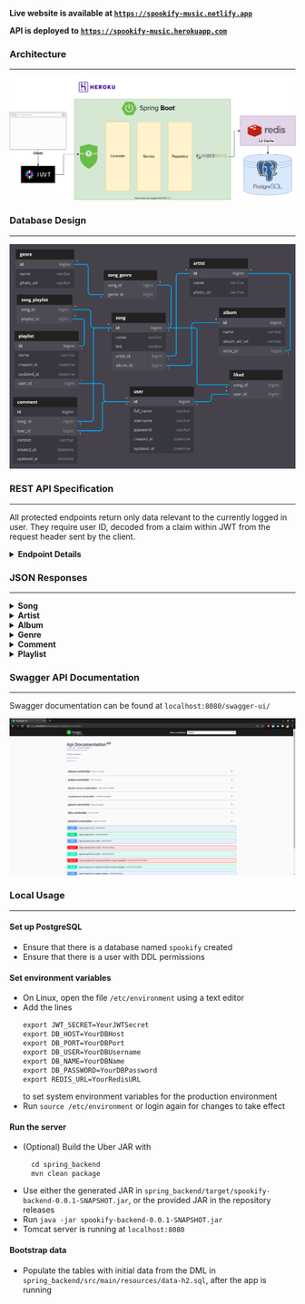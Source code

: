 
**Live website is available at [`https://spookify-music.netlify.app`](https://spookify-music.netlify.app)**

**API is deployed to [`https://spookify-music.herokuapp.com`](https://spookify-music.herokuapp.com)**

### Architecture

---

![Architecture](snapshots/flowchart.svg?raw=true "Flow Diagram")



### Database Design

---

![ER Diagram](snapshots/database_design.png?raw=true "ER Diagram")


### REST API Specification

---

All protected endpoints return only data relevant to the currently logged in user.
They require user ID, decoded from a claim within JWT from the request header sent by the client.

<details><summary><b>Endpoint Details</b></summary>


| Endpoint                                      | HTTP Method | Access    | Description                         | Request Body                                                                                    |
|-----------------------------------------------|-------------|-----------|-------------------------------------|-------------------------------------------------------------------------------------------------|
| **/api/songs**                                | GET         | Public    | Read all songs                      |                                                                                                 |
| **/api/songs/:song_id**                       | GET         | Public    | Read song by ID                     |                                                                                                 |
| **/api/songs/name/:song_name**                | GET         | Public    | Search songs by name                |                                                                                                 |
| **/api/albums**                               | GET         | Public    | Read all albums                     |                                                                                                 |
| **/api/albums/:album_id**                     | GET         | Public    | Read album by ID                    |                                                                                                 |
| **/api/albums/name/:album_name**              | GET         | Public    | Search albums by name               |                                                                                                 |
| **/api/artists**                              | GET         | Public    | Read all artists                    |                                                                                                 |
| **/api/artists/:artist_id**                   | GET         | Public    | Read artist by ID                   |                                                                                                 |
| **/api/artists/name/:artist_name**            | GET         | Public    | Search artists by name              |                                                                                                 |
| **/api/genres**                               | GET         | Public    | Read all genres                     |                                                                                                 |
| **/api/genres/:genre_id**                     | GET         | Public    | Read genre by ID                    |                                                                                                 |
| **/api/genres/name/:genre_name**              | GET         | Public    | Search genres by name               |                                                                                                 |
| **/api/users/register**                       | POST        | Public    | Register user                       | `{"username":"bruceW","fullName":"Bruce Wayne","password":"alfred","confirmPassword":"alfred"}` |
| **/api/users/login**                          | POST        | Public    | Login as user                       | `{"username":"bruceW","password":"alfred"}`                                                     |
| **/api/likes/songs**                          | GET         | Protected | Read all songs liked by a user      |                                                                                                 |
| **/api/likes/songs/:song_id**                 | PUT         | Protected | Toggle like/unlike status of a song |                                                                                                 |
| **/api/playlists**                            | GET         | Protected | Read all playlists                  |                                                                                                 |
| **/api/playlists/:playlist_id**               | GET         | Protected | Read playlist by ID                 |                                                                                                 |
| **/api/playlists/name/:playlist_name**        | GET         | Protected | Search playlists by name            |                                                                                                 |
| **/api/playlists**                            | POST        | Protected | Create playlist                     | `{"name":"My Music"}`                                                                           |
| **/api/playlists/:playlist_id**               | DELETE      | Protected | Delete playlist by ID               |                                                                                                 |
| **/api/playlists/:playlist_id**               | PATCH       | Protected | Update playlist by ID               | `{"name":"My New Music"}`                                                                       |
| **/api/playlists/:playlist_id/song/:song_id** | PATCH       | Protected | Add song to playlist                |                                                                                                 |
| **/api/playlists/:playlist_id/song/:song_id** | DELETE      | Protected | Delete song from playlist           |                                                                                                 |
| **/api/comments/song/:song_id**               | GET         | Public    | Get all comments on a song          |                                                                                                 |
| **/api/comments/:comment_id**                 | GET         | Public    | Get comment by ID                   |                                                                                                 |
| **/api/comments/song/:song_id**               | POST        | Protected | Create comment on a song            | `{"content":"This is an amazing song!"}`                                                        |
| **/api/comments/:comment_id**                 | PATCH       | Protected | Update comment by ID                | `{"content":"This is not so good after all."}`                                                  |
| **/api/comments/:comment_id**                 | DELETE      | Protected | Delete comment by ID                |                                                                                                 |

</details>


### JSON Responses

---

<details><summary><b>Song</b></summary>

```json
[
    {
        "id": 2,
        "name": "Slow Dancing in a Burning Room",
        "link": "https://www.youtube.com/watch?v=5MkfBNl_3pw&ab_channel=JohnMayer-Topic",
        "artist": {
            "id": 1,
            "name": "John Mayer",
            "photo_url": "https://media.gettyimages.com/photos/john-mayer-performs-onstage-during-mac-miller-a-celebration-of-life-picture-id1062205076?k=6&m=1062205076&s=612x612&w=0&h=fTcSaycu5ghOr9L3Gv7tmrslpYvB7ehn-rXcI04kFzY=",
            "albums": [
                1,
                2
            ],
            "songs": [
                1,
                2,
                3,
                4
            ]
        },
        "album": {
            "id": 1,
            "name": "Continuum",
            "album_art_url": "https://i.ebayimg.com/images/g/v14AAOSwkiVeQmnq/s-l500.jpg",
            "artist": {
                "id": 1,
                "name": "John Mayer",
                "photo_url": "https://media.gettyimages.com/photos/john-mayer-performs-onstage-during-mac-miller-a-celebration-of-life-picture-id1062205076?k=6&m=1062205076&s=612x612&w=0&h=fTcSaycu5ghOr9L3Gv7tmrslpYvB7ehn-rXcI04kFzY=",
                "albums": [
                    1,
                    2
                ],
                "songs": [
                    1,
                    2,
                    3,
                    4
                ]
            },
            "songs": [
                1,
                2
            ]
        },
        "genres": [
            2,
            5
        ],
        "likedUsers": [
            1,
            2
        ],
        "playlists": [],
        "comments": [
            1
        ]
    }
]
```

</details>

<details><summary><b>Artist</b></summary>

```json
[
    {
        "id": 3,
        "name": "Adele",
        "photo_url": "https://media.gettyimages.com/photos/singer-adele-performs-onstage-at-the-54th-annual-grammy-awards-held-picture-id138859453?k=6&m=138859453&s=612x612&w=0&h=yJXH0Gu-vp83LoK5pJZ6gn9_iX-uNLe_shD2nIYM_fo=",
        "albums": [
            4
        ],
        "songs": [
            7,
            8
        ]
    }
]
```

</details>

<details><summary><b>Album</b></summary>

```json
[
    {
        "id": 5,
        "name": "Meteora",
        "album_art_url": "https://i.pinimg.com/originals/f0/e2/d8/f0e2d85aae33baedcce59b15e4d41289.jpg",
        "artist": {
            "id": 4,
            "name": "Linkin Park",
            "photo_url": "https://media.gettyimages.com/photos/singer-chester-bennington-of-linkin-park-performs-onstage-during-rock-picture-id472820584?k=6&m=472820584&s=612x612&w=0&h=LKI32zddqfn69nz0zT83fJa853rFK2cJoqC4-_gnJSU=",
            "albums": [
                5
            ],
            "songs": [
                9,
                10
            ]
        },
        "songs": [
            9,
            10
        ]
    }
]
```

</details>

<details><summary><b>Genre</b></summary>

```json
[
    {
        "id": 3,
        "name": "Indie Folk",
        "photo_url": "https://media.gettyimages.com/photos/portrait-of-canadian-musician-joni-mitchell-seated-on-the-floor-picture-id474081435?k=6&m=474081435&s=612x612&w=0&h=p-BinUTt2SN-Heocbk2IZoYHc3SBBmZY5xuKJYgmkcU=",
        "songs": [
            3,
            4,
            5,
            6,
            11
        ]
    }
]
```

</details>

<details><summary><b>Comment</b></summary>

```json
{
    "id": 1,
    "createdAt": "2020-11-13 06:27:27",
    "updatedAt": "2020-11-13 06:27:27",
    "content": "John Mayer is one of the few artists still making blues relevant today.",
    "user": {
        "id": 1,
        "username": "theavicaster",
        "fullName": "Avinandan Banerjee",
        "createdAt": "2020-11-13 06:27:27",
        "updatedAt": "2020-11-13 06:27:27",
        "likedSongs": [
            2,
            5,
            9,
            11,
            13
        ],
        "playlists": [
            1
        ],
        "comments": [
            1
        ]
    },
    "song": {
        "id": 2,
        "name": "Slow Dancing in a Burning Room",
        "link": "https://www.youtube.com/watch?v=5MkfBNl_3pw&ab_channel=JohnMayer-Topic",
        "artist": {
            "id": 1,
            "name": "John Mayer",
            "photo_url": "https://media.gettyimages.com/photos/john-mayer-performs-onstage-during-mac-miller-a-celebration-of-life-picture-id1062205076?k=6&m=1062205076&s=612x612&w=0&h=fTcSaycu5ghOr9L3Gv7tmrslpYvB7ehn-rXcI04kFzY=",
            "albums": [
                1,
                2
            ],
            "songs": [
                1,
                2,
                3,
                4
            ]
        },
        "album": {
            "id": 1,
            "name": "Continuum",
            "album_art_url": "https://i.ebayimg.com/images/g/v14AAOSwkiVeQmnq/s-l500.jpg",
            "artist": {
                "id": 1,
                "name": "John Mayer",
                "photo_url": "https://media.gettyimages.com/photos/john-mayer-performs-onstage-during-mac-miller-a-celebration-of-life-picture-id1062205076?k=6&m=1062205076&s=612x612&w=0&h=fTcSaycu5ghOr9L3Gv7tmrslpYvB7ehn-rXcI04kFzY=",
                "albums": [
                    1,
                    2
                ],
                "songs": [
                    1,
                    2,
                    3,
                    4
                ]
            },
            "songs": [
                1,
                2
            ]
        },
        "genres": [
            2,
            5
        ],
        "likedUsers": [
            1,
            2
        ],
        "playlists": [],
        "comments": [
            1
        ]
    }
}
```

</details>

<details><summary><b>Playlist</b></summary>

```json
{
    "id": 1,
    "name": "Go-to Music",
    "createdAt": "2020-11-13 13:30:32",
    "updatedAt": "2020-11-13 13:30:32",
    "user": {
        "id": 1,
        "username": "theavicaster",
        "fullName": "Avinandan Banerjee",
        "createdAt": "2020-11-13 13:30:32",
        "updatedAt": "2020-11-13 13:30:32",
        "likedSongs": [
            2,
            5,
            9,
            11,
            13
        ],
        "playlists": [
            1
        ],
        "comments": [
            1
        ]
    },
    "songs": [
        3,
        5,
        7,
        12,
        13
    ]
}
```

</details>


### Swagger API Documentation

---

Swagger documentation can be found at `localhost:8080/swagger-ui/`

![Swagger Documentation](snapshots/swagger_docs.png?raw=true "Swagger Documentation")

### Local Usage

---

#### Set up PostgreSQL

- Ensure that there is a database named `spookify` created
- Ensure that there is a user with DDL permissions

#### Set environment variables

- On Linux, open the file `/etc/environment` using a text editor 
- Add the lines 
  ```
  export JWT_SECRET=YourJWTSecret
  export DB_HOST=YourDBHost
  export DB_PORT=YourDBPort
  export DB_USER=YourDBUsername
  export DB_NAME=YourDBName
  export DB_PASSWORD=YourDBPassword
  export REDIS_URL=YourRedisURL
  ``` 
  to set system environment variables for the production environment
- Run `source /etc/environment` or login again for changes to take effect

#### Run the server

- (Optional) Build the Uber JAR with
  ```
    cd spring_backend
    mvn clean package
  ```
- Use either the generated JAR in `spring_backend/target/spookify-backend-0.0.1-SNAPSHOT.jar`, or the provided JAR in the repository releases
- Run `java -jar spookify-backend-0.0.1-SNAPSHOT.jar`
- Tomcat server is running at `localhost:8080`

#### Bootstrap data

- Populate the tables with initial data from the DML in `spring_backend/src/main/resources/data-h2.sql`, after the app is running